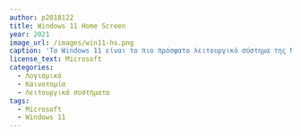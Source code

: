 ```yaml
---
author: p2018122
title: Windows 11 Home Screen 
year: 2021
image_url: /images/win11-hs.png
caption: 'Τα Windows 11 είναι το πιο πρόσφατο λειτουργικό σύστημα της Microsoft, το οποίο κυκλοφόρησε τον Οκτώβριο του 2021. Διαθέτει επανασχεδιασμένο περιβάλλον χρήστη με κεντρικό μενού Έναρξη, βελτιωμένη λειτουργία πολλαπλών εργασιών, εικονικούς επιτραπέζιους υπολογιστές και νέα γραφικά στοιχεία. Διαθέτει επίσης βελτιωμένες δυνατότητες ασφαλείας και καλύτερη ενοποίηση με το Microsoft Teams.'
license_text: Microsoft
categories:
  - Λογισμικό 
  - Καινοτομία
  - Λειτουργικά συστήματα
tags:
  - Microsoft
  - Windows 11
---
```

